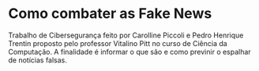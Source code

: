 # Como combater as Fake News

Trabalho de Cibersegurança feito por Carolline Piccoli e Pedro Henrique Trentin proposto pelo professor Vitalino Pitt no curso de Ciência da Computação. A finalidade é informar o que são e como previnir o espalhar de notícias falsas.
